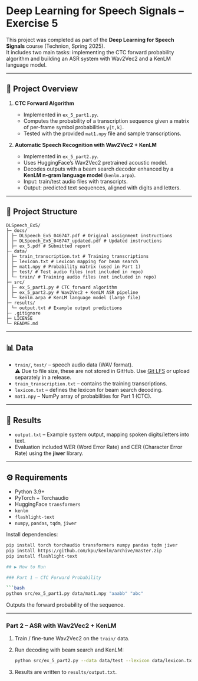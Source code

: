# Deep Learning for Speech Signals – Exercise 5

This project was completed as part of the **Deep Learning for Speech Signals** course (Technion, Spring 2025).  
It includes two main tasks: implementing the CTC forward probability algorithm and building an ASR system with Wav2Vec2 and a KenLM language model.

---

## 📑 Project Overview
1. **CTC Forward Algorithm**  
   - Implemented in `ex_5_part1.py`.  
   - Computes the probability of a transcription sequence given a matrix of per-frame symbol probabilities `y[t,k]`.  
   - Tested with the provided `mat1.npy` file and sample transcriptions.

2. **Automatic Speech Recognition with Wav2Vec2 + KenLM**  
   - Implemented in `ex_5_part2.py`.  
   - Uses HuggingFace’s Wav2Vec2 pretrained acoustic model.  
   - Decodes outputs with a beam search decoder enhanced by a **KenLM n-gram language model** (`kenlm.arpa`).  
   - Input: train/test audio files with transcripts.  
   - Output: predicted text sequences, aligned with digits and letters.

---

## 📂 Project Structure
```
DLSpeech_Ex5/
├─ docs/
│ ├─ DLSpeech_Ex5_046747.pdf # Original assignment instructions
│ ├─ DLSpeech_Ex5_046747_updated.pdf # Updated instructions
│ ├─ ex_5.pdf # Submitted report
├─ data/
│ ├─ train_transcription.txt # Training transcriptions
│ ├─ lexicon.txt # Lexicon mapping for beam search
│ ├─ mat1.npy # Probability matrix (used in Part 1)
│ ├─ test/ # Test audio files (not included in repo)
│ └─ train/ # Training audio files (not included in repo)
├─ src/
│ ├─ ex_5_part1.py # CTC forward algorithm
│ ├─ ex_5_part2.py # Wav2Vec2 + KenLM ASR pipeline
│ └─ kenlm.arpa # KenLM language model (large file)
├─ results/
│ └─ output.txt # Example output predictions
├─ .gitignore
├─ LICENSE
└─ README.md
```

---

## 📊 Data
- `train/`, `test/` – speech audio data (WAV format).  
  ⚠️ Due to file size, these are not stored in GitHub. Use [Git LFS](https://git-lfs.com/) or upload separately in a release.  
- `train_transcription.txt` – contains the training transcriptions.  
- `lexicon.txt` – defines the lexicon for beam search decoding.  
- `mat1.npy` – NumPy array of probabilities for Part 1 (CTC).  

---

## 📜 Results
- `output.txt` – Example system output, mapping spoken digits/letters into text.  
- Evaluation included WER (Word Error Rate) and CER (Character Error Rate) using the **jiwer** library.  

---

## ⚙️ Requirements
- Python 3.9+  
- PyTorch + Torchaudio  
- HuggingFace `transformers`  
- `kenlm`  
- `flashlight-text`  
- `numpy`, `pandas`, `tqdm`, `jiwer`  

Install dependencies:
```bash
pip install torch torchaudio transformers numpy pandas tqdm jiwer
pip install https://github.com/kpu/kenlm/archive/master.zip
pip install flashlight-text

## ▶️ How to Run

### Part 1 – CTC Forward Probability

```bash
python src/ex_5_part1.py data/mat1.npy "aaabb" "abc"
```

Outputs the forward probability of the sequence.

---

### Part 2 – ASR with Wav2Vec2 + KenLM

1. Train / fine-tune Wav2Vec2 on the `train/` data.  

2. Run decoding with beam search and KenLM:
   ```bash
   python src/ex_5_part2.py --data data/test --lexicon data/lexicon.txt --lm src/kenlm.arpa
   ```

3. Results are written to `results/output.txt`.
